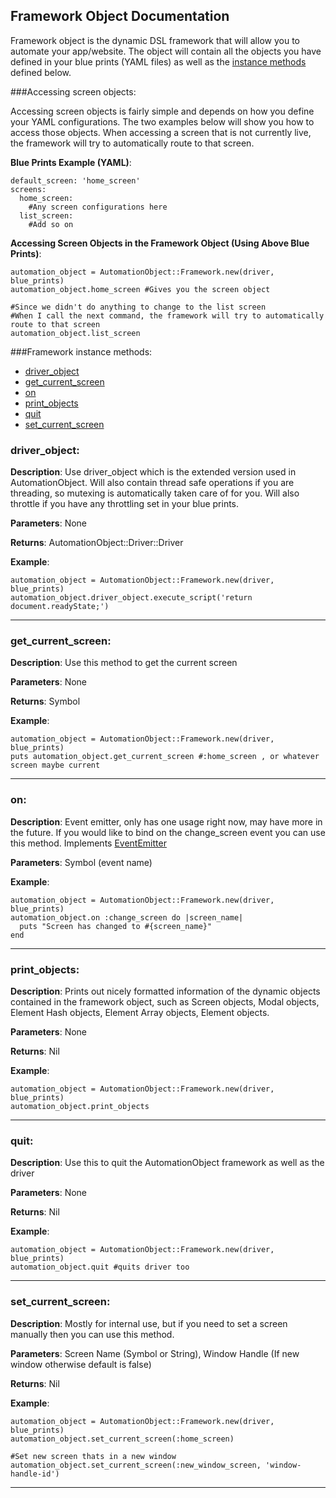 Framework Object Documentation
----

Framework object is the dynamic DSL framework that will allow you to automate your app/website.
The object will contain all the objects you have defined in your blue prints (YAML files) as well as the
[instance methods](#framework-instance-methods) defined below.

###Accessing screen objects:

Accessing screen objects is fairly simple and depends on how you define your YAML configurations.  The two examples below
will show you how to access those objects.  When accessing a screen that is not currently live, the framework will try
to automatically route to that screen.

__Blue Prints Example (YAML)__:
```
default_screen: 'home_screen'
screens:
  home_screen:
    #Any screen configurations here
  list_screen:
    #Add so on
```

__Accessing Screen Objects in the Framework Object (Using Above Blue Prints)__:
```
automation_object = AutomationObject::Framework.new(driver, blue_prints)
automation_object.home_screen #Gives you the screen object

#Since we didn't do anything to change to the list screen
#When I call the next command, the framework will try to automatically route to that screen
automation_object.list_screen
```

###Framework instance methods:
*    [driver_object](#driver_object)
*    [get_current_screen](#get_current_screen)
*    [on](#on)
*    [print_objects](#print_objects)
*    [quit](#quit)
*    [set_current_screen](#set_current_screen)

### driver_object:

__Description__: Use driver_object which is the extended version used in AutomationObject.  Will also contain thread
safe operations if you are threading, so mutexing is automatically taken care of for you.  Will also throttle if
you have any throttling set in your blue prints.

__Parameters__: None

__Returns__: AutomationObject::Driver::Driver

__Example__:
```
automation_object = AutomationObject::Framework.new(driver, blue_prints)
automation_object.driver_object.execute_script('return document.readyState;')

```
---

### get_current_screen:

__Description__: Use this method to get the current screen

__Parameters__: None

__Returns__: Symbol

__Example__:
```
automation_object = AutomationObject::Framework.new(driver, blue_prints)
puts automation_object.get_current_screen #:home_screen , or whatever screen maybe current

```
---

### on:

__Description__: Event emitter, only has one usage right now, may have more in the future.  If you would like to bind
on the change_screen event you can use this method.  Implements [EventEmitter](http://shokai.github.io/event_emitter/)

__Parameters__: Symbol (event name)

__Example__:
```
automation_object = AutomationObject::Framework.new(driver, blue_prints)
automation_object.on :change_screen do |screen_name|
  puts "Screen has changed to #{screen_name}"
end
```
---

### print_objects:

__Description__: Prints out nicely formatted information of the dynamic objects contained in the framework object,
such as Screen objects, Modal objects, Element Hash objects, Element Array objects, Element objects.

__Parameters__: None

__Returns__: Nil

__Example__:
```
automation_object = AutomationObject::Framework.new(driver, blue_prints)
automation_object.print_objects
```
---

### quit:

__Description__: Use this to quit the AutomationObject framework as well as the driver

__Parameters__: None

__Returns__: Nil

__Example__:
```
automation_object = AutomationObject::Framework.new(driver, blue_prints)
automation_object.quit #quits driver too
```
---

### set_current_screen:

__Description__:  Mostly for internal use, but if you need to set a screen manually then you can use this method.

__Parameters__: Screen Name (Symbol or String), Window Handle (If new window otherwise default is false)

__Returns__: Nil

__Example__:
```
automation_object = AutomationObject::Framework.new(driver, blue_prints)
automation_object.set_current_screen(:home_screen)

#Set new screen thats in a new window
automation_object.set_current_screen(:new_window_screen, 'window-handle-id')
```
---